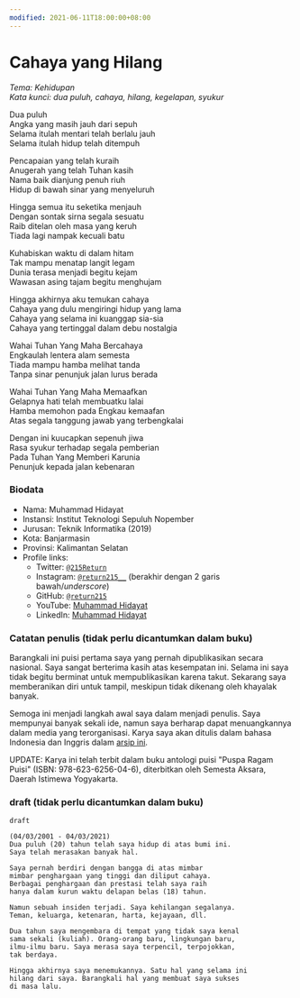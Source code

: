 ```yaml
---
modified: 2021-06-11T18:00:00+08:00
---
```


# Cahaya yang Hilang

_Tema: Kehidupan_  
_Kata kunci: dua puluh, cahaya, hilang, kegelapan, syukur_

Dua puluh  
Angka yang masih jauh dari sepuh  
Selama itulah mentari telah berlalu jauh  
Selama itulah hidup telah ditempuh  

Pencapaian yang telah kuraih  
Anugerah yang telah Tuhan kasih  
Nama baik dianjung penuh riuh  
Hidup di bawah sinar yang menyeluruh  

Hingga semua itu seketika menjauh  
Dengan sontak sirna segala sesuatu  
Raib ditelan oleh masa yang keruh  
Tiada lagi nampak kecuali batu  

Kuhabiskan waktu di dalam hitam  
Tak mampu menatap langit legam  
Dunia terasa menjadi begitu kejam  
Wawasan asing tajam begitu menghujam  

Hingga akhirnya aku temukan cahaya  
Cahaya yang dulu mengiringi hidup yang lama  
Cahaya yang selama ini kuanggap sia-sia  
Cahaya yang tertinggal dalam debu nostalgia  

Wahai Tuhan Yang Maha Bercahaya  
Engkaulah lentera alam semesta  
Tiada mampu hamba melihat tanda  
Tanpa sinar penunjuk jalan lurus berada  

Wahai Tuhan Yang Maha Memaafkan  
Gelapnya hati telah membuatku lalai  
Hamba memohon pada Engkau kemaafan  
Atas segala tanggung jawab yang terbengkalai  

Dengan ini kuucapkan sepenuh jiwa  
Rasa syukur terhadap segala pemberian  
Pada Tuhan Yang Memberi Karunia  
Penunjuk kepada jalan kebenaran  

### Biodata

- Nama: Muhammad Hidayat
- Instansi: Institut Teknologi Sepuluh Nopember
- Jurusan: Teknik Informatika (2019)
- Kota: Banjarmasin
- Provinsi: Kalimantan Selatan
- Profile links:
  - Twitter: [`@215Return`](https://twitter.com/215return)
  - Instagram: [`@return215__`](https://instagram.com/return215__) (berakhir dengan 2 garis bawah/_underscore_)
  - GitHub: [`@return215`](https://github.com/return215)
  - YouTube: [Muhammad Hidayat](https://www.youtube.com/channel/UCpx6Tikp2iFNal6wlFbBs3Q)
  - LinkedIn: [Muhammad Hidayat](https://www.linkedin.com/in/muhammad-hidayat-0a4994196/)

### Catatan penulis (tidak perlu dicantumkan dalam buku)

Barangkali ini puisi pertama saya yang pernah dipublikasikan secara nasional. Saya sangat berterima kasih atas kesempatan ini. Selama ini saya tidak begitu berminat untuk mempublikasikan karena takut. Sekarang saya memberanikan diri untuk tampil, meskipun tidak dikenang oleh khayalak banyak.

Semoga ini menjadi langkah awal saya dalam menjadi penulis. Saya mempunyai banyak sekali ide, namun saya berharap dapat menuangkannya dalam media yang terorganisasi. Karya saya akan ditulis dalam bahasa Indonesia dan Inggris dalam [arsip ini](https://github.com/return215/story-writes).

UPDATE: Karya ini telah terbit dalam buku antologi puisi "Puspa Ragam Puisi" (ISBN: 978-623-6256-04-6), diterbitkan oleh Semesta Aksara, Daerah Istimewa Yogyakarta.

### draft (tidak perlu dicantumkan dalam buku)

```
draft

(04/03/2001 - 04/03/2021)
Dua puluh (20) tahun telah saya hidup di atas bumi ini.
Saya telah merasakan banyak hal.

Saya pernah berdiri dengan bangga di atas mimbar
mimbar penghargaan yang tinggi dan diliput cahaya.
Berbagai penghargaan dan prestasi telah saya raih
hanya dalam kurun waktu delapan belas (18) tahun.

Namun sebuah insiden terjadi. Saya kehilangan segalanya.
Teman, keluarga, ketenaran, harta, kejayaan, dll.

Dua tahun saya mengembara di tempat yang tidak saya kenal
sama sekali (kuliah). Orang-orang baru, lingkungan baru,
ilmu-ilmu baru. Saya merasa saya terpencil, terpojokkan,
tak berdaya.

Hingga akhirnya saya menemukannya. Satu hal yang selama ini
hilang dari saya. Barangkali hal yang membuat saya sukses
di masa lalu.

```
